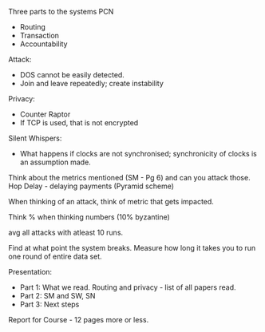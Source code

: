 Three parts to the systems PCN
- Routing
- Transaction
- Accountability

Attack:
- DOS cannot be easily detected.
- Join and leave repeatedly; create instability

Privacy:
- Counter Raptor
- If TCP is used, that is not encrypted

Silent Whispers:
- What happens if clocks are not synchronised; synchronicity of clocks is an assumption made.

Think about the metrics mentioned (SM - Pg 6) and can you attack those.
Hop Delay - delaying payments (Pyramid scheme)

When thinking of an attack, think of metric that gets impacted.

Think % when thinking numbers (10% byzantine)

avg all attacks with atleast 10 runs.


Find at what point the system breaks.
Measure how long it takes you to run one round of entire data set.


Presentation:
- Part 1: What we read. Routing and privacy - list of all papers read.
- Part 2: SM and SW, SN
- Part 3: Next steps

Report for Course - 12 pages more or less.
